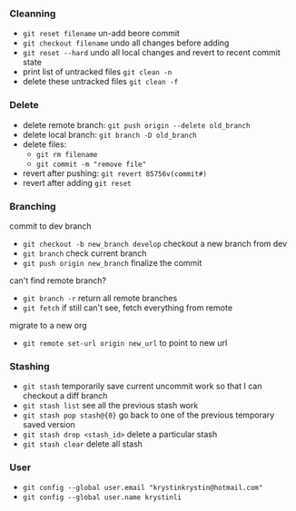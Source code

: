 ### Cleanning 
- `git reset filename` un-add beore commit
- `git checkout filename` undo all changes before adding
- `git reset --hard` undo all local changes and revert to recent commit state
- print list of untracked files `git clean -n`
- delete these untracked files `git clean -f`


### Delete
- delete remote branch: `git push origin --delete old_branch`
- delete local branch: `git branch -D old_branch`
- delete files: 
  - `git rm filename`
  - `git commit -m "remove file"`
- revert after pushing: `git revert 85756v(commit#)`
- revert after adding `git reset `
  
### Branching
commit to dev branch
- `git checkout -b new_branch develop` checkout a new branch from dev
- `git branch` check current branch 
- `git push origin new_branch` finalize the commit

can't find remote branch?
- `git branch -r` return all remote branches
- `git fetch` if still can't see, fetch everything from remote

migrate to a new org
- `git remote set-url origin new_url` to point to new url

### Stashing
- `git stash` temporarily save current uncommit work so that I can checkout a diff branch
- `git stash list` see all the previous stash work
- `git stash pop stash@{0}` go back to one of the previous temporary saved version 
- `git stash drop <stash_id>` delete a particular stash
- `git stash clear` delete all stash

### User
- `git config --global user.email "krystinkrystin@hotmail.com"`
- `git config --global user.name krystinli`
